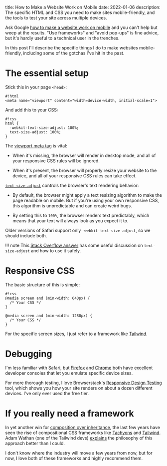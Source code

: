 title: How to Make a Website Work on Mobile
date: 2022-01-06
description: The specific HTML and CSS you need to make sites mobile-friendly,
             and the tools to test your site across multiple devices.

Ask Google [how to make a website work on mobile][q] and you can't help but
weep at the results. "Use frameworks" and "avoid pop-ups" is fine advice, but
it's hardly useful to a technical user in the trenches.

In this post I'll describe the specific things I do to make websites
mobile-friendly, including some of the gotchas I've hit in the past.

[q]: https://www.google.com/search?q=how+to+make+a+website+work+on+mobile


# The essential setup

Stick this in your page `<head>`:

    #!html
    <meta name="viewport" content="width=device-width, initial-scale=1">

And add this to your CSS:

    #!css
    html {
      -webkit-text-size-adjust: 100%;
      text-size-adjust: 100%;
    }

The [viewport meta tag][viewport] is vital:

- When it's missing, the browser will render in desktop mode, and all of your
  responsive CSS rules will be ignored.

- When it's present, the browser will properly resize your website to the
  device, and all of your responsive CSS rules can take effect.

[`text-size-adjust`][tsa] controls the browser's text rendering behavior:

- By default, the browser might apply a text resizing algorithm to make the
  page readable on mobile. But if you're using your own responsive CSS, this
  algorithm is unpredictable and can create weird bugs.

- By setting this to `100%`, the browser renders text predictably, which means
  that your text will always look as you expect it to.

Older versions of Safari support only `-webkit-text-size-adjust`, so we should
include both.

!!! note
	This [Stack Overflow answer][so] has some useful discussion on
	`text-size-adjust` and how to use it safely.

[viewport]: https://developer.mozilla.org/en-US/docs/Web/HTML/Viewport_meta_tag
[android]: https://developer.android.com/guide/webapps/targeting
[tsa]: https://developer.mozilla.org/en-US/docs/Web/CSS/text-size-adjust
[so]: https://stackoverflow.com/a/3428477


# Responsive CSS

The basic structure of this is simple:

    #!css
    @media screen and (min-width: 640px) {
      /* Your CSS */
    }

    @media screen and (min-width: 1280px) {
      /* Your CSS */
    }


For the specific screen sizes, I just refer to a framework like
[Tailwind][tw-breakpoints].

[tw-breakpoints]: https://tailwindcss.com/docs/responsive-design


# Debugging

I'm less familiar with Safari, but [Firefox][ff-dev] and [Chrome][chrome-dev]
both have excellent developer consoles that let you emulate specific device
sizes.

For more thorough testing, I love Browserstack's [Responsive Design
Testing][bs] tool, which shows you how your site renders on about a dozen
different devices. I've only ever used the free tier.

[ff-dev]: https://developer.mozilla.org/en-US/docs/Tools/Responsive_Design_Mode
[chrome-dev]: https://developer.chrome.com/docs/devtools/device-mode/
[bs]: https://www.browserstack.com/responsive


# If you really need a framework

In yet another win for [composition over inheritance][coi], the last few years
have seen the rise of compositional CSS frameworks like [Tachyons][tachyons]
and [Tailwind][tailwind]. Adam Wathan (one of the Tailwind devs)
[explains][adam] the philosophy of this approach better than I could.

I don't know where the industry will move a few years from now, but for now, I
love both of these frameworks and highly recommend them.


[coi]: https://en.wikipedia.org/wiki/Composition_over_inheritance
[tachyons]: http://tachyons.io/
[tailwind]: https://tailwindcss.com/
[adam]: https://adamwathan.me/css-utility-classes-and-separation-of-concerns/
